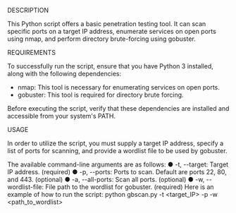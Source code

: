 DESCRIPTION

This Python script offers a basic penetration testing tool. It can scan specific ports on a target IP address, enumerate services on open ports using nmap, and perform directory brute-forcing using gobuster.

REQUIREMENTS

To successfully run the script, ensure that you have Python 3 installed, along with the following dependencies:

- nmap: This tool is necessary for enumerating services on open ports.
- gobuster: This tool is required for directory brute forcing.

Before executing the script, verify that these dependencies are installed and accessible from your system's PATH.

USAGE

In order to utilize the script, you must supply a target IP address, specify a list of ports for scanning, and provide a wordlist file to be used by gobuster.

The available command-line arguments are as follows:
●	-t, --target: Target IP address. (required)
●	-p, --ports: Ports to scan. Default are ports 22, 80, and 443. (optional)
●	-a, --all-ports: Scan all ports. (optional)
●	-w, --wordlist-file: File path to the wordlist for gobuster. (required)
Here is an example of how to run the script:
	python gbscan.py -t <target_IP> -p <ports> -w <path_to_wordlist>
